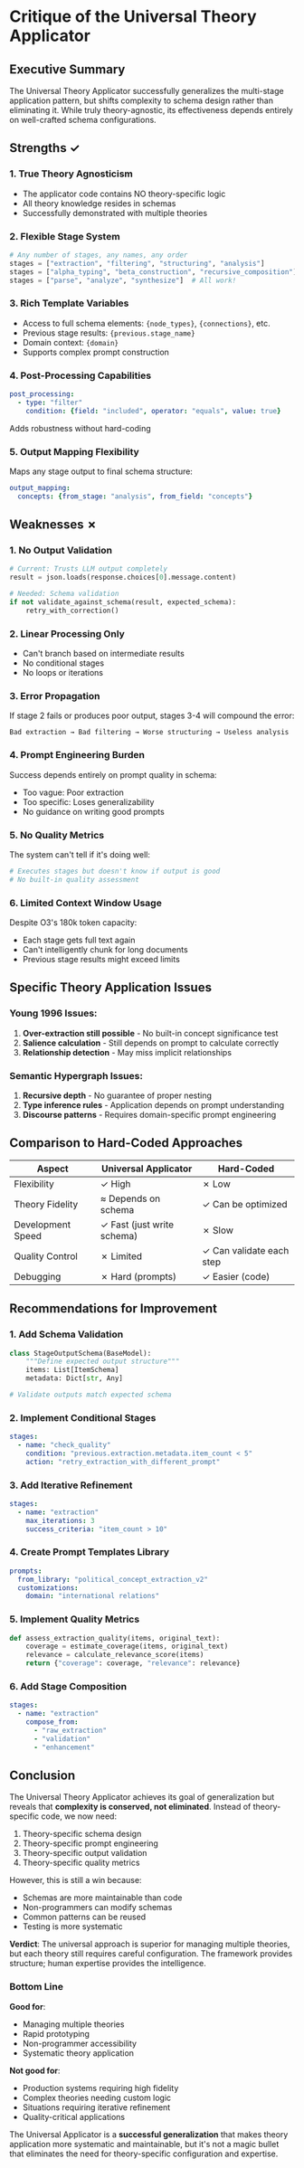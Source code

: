 # Critique of the Universal Theory Applicator

## Executive Summary

The Universal Theory Applicator successfully generalizes the multi-stage application pattern, but shifts complexity to schema design rather than eliminating it. While truly theory-agnostic, its effectiveness depends entirely on well-crafted schema configurations.

## Strengths ✓

### 1. **True Theory Agnosticism**
- The applicator code contains NO theory-specific logic
- All theory knowledge resides in schemas
- Successfully demonstrated with multiple theories

### 2. **Flexible Stage System**
```python
# Any number of stages, any names, any order
stages = ["extraction", "filtering", "structuring", "analysis"]
stages = ["alpha_typing", "beta_construction", "recursive_composition"]
stages = ["parse", "analyze", "synthesize"]  # All work!
```

### 3. **Rich Template Variables**
- Access to full schema elements: `{node_types}`, `{connections}`, etc.
- Previous stage results: `{previous.stage_name}`
- Domain context: `{domain}`
- Supports complex prompt construction

### 4. **Post-Processing Capabilities**
```yaml
post_processing:
  - type: "filter"
    condition: {field: "included", operator: "equals", value: true}
```
Adds robustness without hard-coding

### 5. **Output Mapping Flexibility**
Maps any stage output to final schema structure:
```yaml
output_mapping:
  concepts: {from_stage: "analysis", from_field: "concepts"}
```

## Weaknesses ✗

### 1. **No Output Validation**
```python
# Current: Trusts LLM output completely
result = json.loads(response.choices[0].message.content)

# Needed: Schema validation
if not validate_against_schema(result, expected_schema):
    retry_with_correction()
```

### 2. **Linear Processing Only**
- Can't branch based on intermediate results
- No conditional stages
- No loops or iterations

### 3. **Error Propagation**
If stage 2 fails or produces poor output, stages 3-4 will compound the error:
```
Bad extraction → Bad filtering → Worse structuring → Useless analysis
```

### 4. **Prompt Engineering Burden**
Success depends entirely on prompt quality in schema:
- Too vague: Poor extraction
- Too specific: Loses generalizability
- No guidance on writing good prompts

### 5. **No Quality Metrics**
The system can't tell if it's doing well:
```python
# Executes stages but doesn't know if output is good
# No built-in quality assessment
```

### 6. **Limited Context Window Usage**
Despite O3's 180k token capacity:
- Each stage gets full text again
- Can't intelligently chunk for long documents
- Previous stage results might exceed limits

## Specific Theory Application Issues

### Young 1996 Issues:
1. **Over-extraction still possible** - No built-in concept significance test
2. **Salience calculation** - Still depends on prompt to calculate correctly
3. **Relationship detection** - May miss implicit relationships

### Semantic Hypergraph Issues:
1. **Recursive depth** - No guarantee of proper nesting
2. **Type inference rules** - Application depends on prompt understanding
3. **Discourse patterns** - Requires domain-specific prompt engineering

## Comparison to Hard-Coded Approaches

| Aspect | Universal Applicator | Hard-Coded |
|--------|---------------------|------------|
| Flexibility | ✓ High | ✗ Low |
| Theory Fidelity | ≈ Depends on schema | ✓ Can be optimized |
| Development Speed | ✓ Fast (just write schema) | ✗ Slow |
| Quality Control | ✗ Limited | ✓ Can validate each step |
| Debugging | ✗ Hard (prompts) | ✓ Easier (code) |

## Recommendations for Improvement

### 1. **Add Schema Validation**
```python
class StageOutputSchema(BaseModel):
    """Define expected output structure"""
    items: List[ItemSchema]
    metadata: Dict[str, Any]

# Validate outputs match expected schema
```

### 2. **Implement Conditional Stages**
```yaml
stages:
  - name: "check_quality"
    condition: "previous.extraction.metadata.item_count < 5"
    action: "retry_extraction_with_different_prompt"
```

### 3. **Add Iterative Refinement**
```yaml
stages:
  - name: "extraction"
    max_iterations: 3
    success_criteria: "item_count > 10"
```

### 4. **Create Prompt Templates Library**
```yaml
prompts:
  from_library: "political_concept_extraction_v2"
  customizations:
    domain: "international relations"
```

### 5. **Implement Quality Metrics**
```python
def assess_extraction_quality(items, original_text):
    coverage = estimate_coverage(items, original_text)
    relevance = calculate_relevance_score(items)
    return {"coverage": coverage, "relevance": relevance}
```

### 6. **Add Stage Composition**
```yaml
stages:
  - name: "extraction"
    compose_from:
      - "raw_extraction"
      - "validation"
      - "enhancement"
```

## Conclusion

The Universal Theory Applicator achieves its goal of generalization but reveals that **complexity is conserved, not eliminated**. Instead of theory-specific code, we now need:

1. Theory-specific schema design
2. Theory-specific prompt engineering  
3. Theory-specific output validation
4. Theory-specific quality metrics

However, this is still a win because:
- Schemas are more maintainable than code
- Non-programmers can modify schemas
- Common patterns can be reused
- Testing is more systematic

**Verdict**: The universal approach is superior for managing multiple theories, but each theory still requires careful configuration. The framework provides structure; human expertise provides the intelligence.

### Bottom Line

**Good for**:
- Managing multiple theories
- Rapid prototyping
- Non-programmer accessibility
- Systematic theory application

**Not good for**:
- Production systems requiring high fidelity
- Complex theories needing custom logic
- Situations requiring iterative refinement
- Quality-critical applications

The Universal Applicator is a **successful generalization** that makes theory application more systematic and maintainable, but it's not a magic bullet that eliminates the need for theory-specific configuration and expertise.